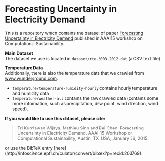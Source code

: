 Forecasting Uncertainty in Electricity Demand
===========
This is a repository which contains the dataset of paper [Forecasting Uncertainty in Electricity Demand](http://infoscience.epfl.ch/record/203769) published in AAAI15 workshop on Computational Sustainability. 

<b>Main Dataset</b><br>
The dataset we use is located in <code>dataset/rte-2003-2012.dat</code> (a CSV text file)

<b>Temperature Data</b><br>
Additionally, there is also the temperature data that we crawled from www.wunderground.com.
- <code>temperature/temperature-humidity-hourly</code> contains hourly temperature and humidity data
- <code>temperature/weather-all</code> contains the raw crawled data (contains some more information, such as precipitation, dew point, wind direction, wind speed).

<b>If you would like to use this dataset, please cite:</b><br>
<blockquote>
Tri Kurniawan Wijaya, Mathieu Sinn and Bei Chen. Forecasting Uncertainty in Electricity Demand. AAAI-15 Workshop on Computational Sustainability, Austin, TX, USA, January 26, 2015. 
</blockquote>
or use the BibTeX entry [here](http://infoscience.epfl.ch/curator/convert/bibtex?p=recid:203769).
